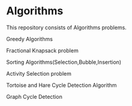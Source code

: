 # Algorithms

This repository consists of Algorithms problems.

Greedy Algorithms

Fractional Knapsack problem

Sorting Algorithms(Selection,Bubble,Insertion)

Activity Selection problem 

Tortoise and Hare Cycle Detection Algorithm

Graph Cycle Detection

